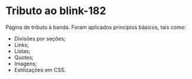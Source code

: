 # Tributo ao blink-182
Página de tributo à banda.
Foram aplicados princípios básicos, tais como:
- Divisões por seções;
- Links;
- Listas;
- Quotes;
- Imagens;
- Estilizações em CSS.
